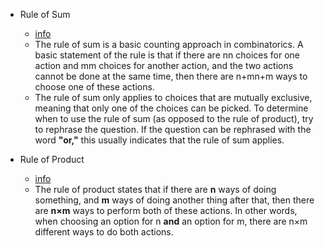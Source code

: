 * Rule of Sum
  * [info](https://brilliant.org/wiki/rule-of-sum/)
  * The rule of sum is a basic counting approach in combinatorics. A basic statement of the rule is that if there are nn choices for one action and mm choices for another action, and the two actions cannot be done at the same time, then there are n+mn+m ways to choose one of these actions.
  *  The rule of sum only applies to choices that are mutually exclusive, meaning that only one of the choices can be picked. To determine when to use the rule of sum (as opposed to the rule of product), try to rephrase the question. If the question can be rephrased with the word __"or,"__ this usually indicates that the rule of sum applies.

* Rule of Product
  * [info](https://brilliant.org/wiki/rule-of-product/)
  * The rule of product states that if there are __n__ ways of doing something, and __m__ ways of doing another thing after that, then there are __n×m__ ways to perform both of these actions. In other words, when choosing an option for n __and__ an option for m, there are n×m different ways to do both actions.

